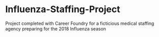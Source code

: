 # Influenza-Staffing-Project
Project completed with Career Foundry for a ficticious medical staffing agency preparing for the 2018 Influenza season
